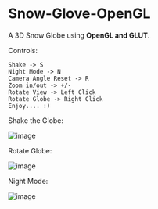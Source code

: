 # Snow-Glove-OpenGL

A 3D Snow Globe using **OpenGL and GLUT**.

Controls:

    Shake -> S
    Night Mode -> N
    Camera Angle Reset -> R
    Zoom in/out -> +/-
    Rotate View -> Left Click
    Rotate Globe -> Right Click  
    Enjoy.... :)

Shake the Globe:

![image](https://github.com/user-attachments/assets/b4e8e5e4-acd0-4b0f-9f43-974fe349faee)

Rotate Globe:

![image](https://github.com/user-attachments/assets/23b8a3ad-38bd-465e-bb79-13718deda42d)

Night Mode:

![image](https://github.com/user-attachments/assets/4b46d317-9c30-4c31-a6f0-9644f0a1197d)

